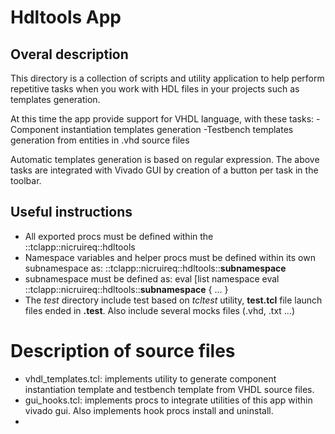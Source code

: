 # Hdltools App
## Overal description
This directory is a collection of scripts and
utility application to help perform repetitive
tasks when you work with HDL files in your projects
such as templates generation.

At this time the app provide support for VHDL language,
with these tasks:
-Component instantiation templates generation
-Testbench templates generation from entities in
 .vhd source files

 Automatic templates generation is based on regular expression.
 The above tasks are integrated with Vivado GUI by creation of
 a button per task in the toolbar.

 ## Useful instructions
* All exported procs must be defined within the
  ::tclapp::nicruireq::hdltools
* Namespace variables and helper procs must be defined
  within its own subnamespace as:
  ::tclapp::nicruireq::hdltools::**subnamespace**
* subnamespace must be defined as:
  eval [list namespace eval ::tclapp::nicruireq::hdltools::**subnamespace** {
      ...
  }
* The *test* directory include test based on *tcltest* utility, **test.tcl** file launch files ended in **.test**. Also include several mocks files (.vhd, .txt ...)

# Description of source files
* vhdl_templates.tcl: implements utility to generate component instantiation template and testbench template from VHDL source files.
* gui_hooks.tcl: implements procs to integrate utilities of this app within vivado gui. Also implements hook procs install and uninstall. 
* 